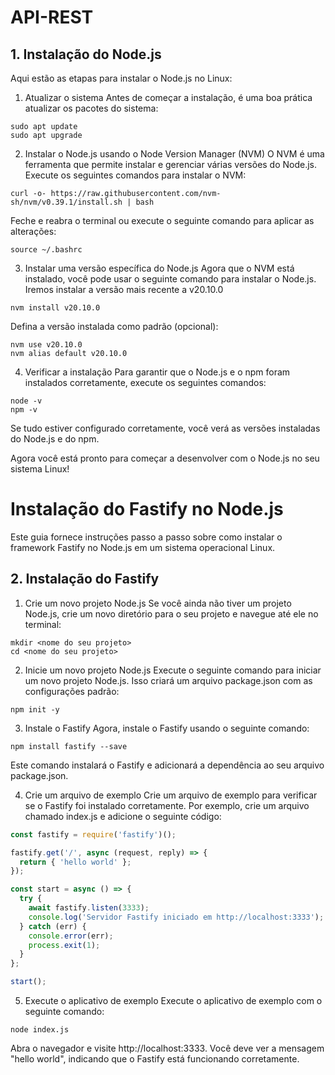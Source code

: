 # API-REST
## 1. Instalação do Node.js
Aqui estão as etapas para instalar o Node.js no Linux:

1. Atualizar o sistema
Antes de começar a instalação, é uma boa prática atualizar os pacotes do sistema:

```
sudo apt update
sudo apt upgrade
```

2. Instalar o Node.js usando o Node Version Manager (NVM)
O NVM é uma ferramenta que permite instalar e gerenciar várias versões do Node.js. Execute os seguintes comandos para instalar o NVM:

```
curl -o- https://raw.githubusercontent.com/nvm-sh/nvm/v0.39.1/install.sh | bash
```

Feche e reabra o terminal ou execute o seguinte comando para aplicar as alterações:

```
source ~/.bashrc
```

3. Instalar uma versão específica do Node.js
Agora que o NVM está instalado, você pode usar o seguinte comando para instalar o Node.js. Iremos instalar a versão mais recente a v20.10.0

```
nvm install v20.10.0
```
Defina a versão instalada como padrão (opcional):

```
nvm use v20.10.0
nvm alias default v20.10.0
```

4. Verificar a instalação
Para garantir que o Node.js e o npm foram instalados corretamente, execute os seguintes comandos:

```
node -v
npm -v
```
Se tudo estiver configurado corretamente, você verá as versões instaladas do Node.js e do npm.

Agora você está pronto para começar a desenvolver com o Node.js no seu sistema Linux!

# Instalação do Fastify no Node.js
Este guia fornece instruções passo a passo sobre como instalar o framework Fastify no Node.js em um sistema operacional Linux.
## 2. Instalação do Fastify
1. Crie um novo projeto Node.js
Se você ainda não tiver um projeto Node.js, crie um novo diretório para o seu projeto e navegue até ele no terminal:

```
mkdir <nome do seu projeto>
cd <nome do seu projeto>
```
2. Inicie um novo projeto Node.js
Execute o seguinte comando para iniciar um novo projeto Node.js. Isso criará um arquivo package.json com as configurações padrão:

```
npm init -y
```
3. Instale o Fastify
Agora, instale o Fastify usando o seguinte comando:

```
npm install fastify --save
```
Este comando instalará o Fastify e adicionará a dependência ao seu arquivo package.json.

4. Crie um arquivo de exemplo
Crie um arquivo de exemplo para verificar se o Fastify foi instalado corretamente. Por exemplo, crie um arquivo chamado index.js e adicione o seguinte código:

```javascript
const fastify = require('fastify')();

fastify.get('/', async (request, reply) => {
  return { 'hello world' };
});

const start = async () => {
  try {
    await fastify.listen(3333);
    console.log('Servidor Fastify iniciado em http://localhost:3333');
  } catch (err) {
    console.error(err);
    process.exit(1);
  }
};

start();
```

5. Execute o aplicativo de exemplo
Execute o aplicativo de exemplo com o seguinte comando:

```
node index.js
```
Abra o navegador e visite http://localhost:3333. Você deve ver a mensagem "hello world", indicando que o Fastify está funcionando corretamente.
